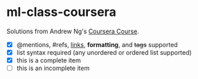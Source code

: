 # ml-class-coursera
Solutions from Andrew Ng's [Coursera Course](https://www.coursera.org/learn/machine-learning). 

- [x] @mentions, #refs, [links](), **formatting**, and <del>tags</del> supported
- [x] list syntax required (any unordered or ordered list supported)
- [x] this is a complete item
- [ ] this is an incomplete item
